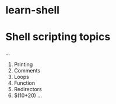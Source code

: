 # learn-shell


# Shell scripting topics

...
1. Printing
2. Comments
3. Loops
4. Function
5. Redirectors
6. $(10+20)
...